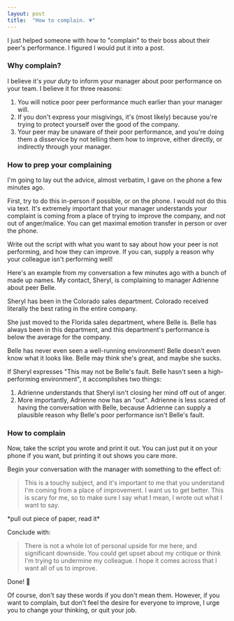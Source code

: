 ```yaml
---
layout: post
title:  "How to complain. 💗"
---
```


I just helped someone with how to "complain" to their boss about their peer's performance. I figured I would put it into a post.

### Why complain?

I believe it's _your duty_ to inform your manager about poor performance on your team. I believe it for three reasons:

1. You will notice poor peer performance much earlier than your manager will.
2. If you don't express your misgivings, it's (most likely) because you're trying to protect yourself over the good of the company.
3. Your peer may be unaware of their poor performance, and you're doing them a disservice by not telling them how to improve, either directly, or indirectly through your manager.

### How to prep your complaining

I'm going to lay out the advice, almost verbatim, I gave on the phone a few minutes ago.

First, try to do this in-person if possible, or on the phone. I would not do this via text. It's extremely important that your manager understands your complaint is coming from a place of trying to improve the company, and not out of anger/malice. You can get maximal emotion transfer in person or over the phone.

Write out the script with what you want to say about how your peer is not performing, and how they can improve. If you can, supply a reason why your colleague isn't performing well!

Here's an example from my conversation a few minutes ago with a bunch of made up names. My contact, Sheryl, is complaining to manager Adrienne about peer Belle.

Sheryl has been in the Colorado sales department. Colorado received literally the best rating in the entire company. 

She just moved to the Florida sales department, where Belle is. Belle has always been in this department, and this department's performance is below the average for the company.

Belle has never even seen a well-running environment! Belle doesn't even know what it looks like. Belle may think she's great, and maybe she sucks.

If Sheryl expresses "This may not be Belle's fault. Belle hasn't seen a high-performing environment", it accomplishes two things:

1. Adrienne understands that Sheryl isn't closing her mind off out of anger.
2. More importantly, Adrienne now has an "out". Adrienne is less scared of having the conversation with Belle, because Adrienne can supply a plausible reason why Belle's poor performance isn't Belle's fault.

### How to complain
Now, take the script you wrote and print it out. You can just put it on your phone if you want, but printing it out shows you care more.

Begin your conversation with the manager with something to the effect of:

> This is a touchy subject, and it's important to me that you understand I'm coming from a place of improvement. I want us to get better. This is scary for me, so to make sure I say what I mean, I wrote out what I want to say.

\*pull out piece of paper, read it\*

Conclude with:

> There is not a whole lot of personal upside for me here, and significant downside. You could get upset about my critique or think I'm trying to undermine my colleague. I hope it comes across that I want all of us to improve.

Done! 🎉 

Of course, don't say these words if you don't mean them. However, if you want to complain, but don't feel the desire for everyone to improve, I urge you to change your thinking, or quit your job.
